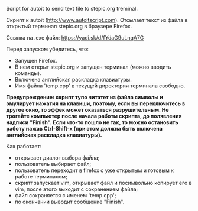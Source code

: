Script for autoit to send text file to stepic.org treminal.

Скрипт к autoit (http://www.autoitscript.com). Отсылает текст из файла в открытый терминал stepic.org в браузере Firefox.

Ссылка на .exe файл: https://yadi.sk/d/fYdaG9uLnqA7G

Перед запуском убедитесь, что:
- Запущен Firefox.
- В нем открыт stepic.org и запущен терминал (можно вводить команды).
- Включена английская раскладка клавиатуры.
- Имя файла 'temp.cpp' в текущей директории терминала свободно.

<b>Предупреждение: скрипт тупо читатет из файла символы и эмулирует нажатия на клавиши, поэтому, если вы переключитесь в другое окно, то эффек может оказаться разрушительным. Не трогайте компьютер после начала работы скрипта, до полявления надписи "Finish".
Если что-то пошло не так, то можно остановить работу нажав Ctrl-Shift-x (при этом должна быть включена английская раскладка клавиатуры).</b>


Как работает:
- открывает диалог выбора файла;
- пользователь выбирает файл;
- пользователь переходит в firefox c уже открытым и готовым к работе терминалом;
- скрипт запускает vim, открывает файл и посимвольно копирует его в vim, после этого выходит с сохранением файла;
- файл сохраняется с именем 'temp.cpp';
- по окончании выводит сообщение "Finish".
